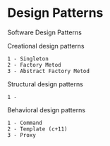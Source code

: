# Design Patterns
Software Design Patterns


Creational design patterns

    1 - Singleton
    2 - Factory Metod
    3 - Abstract Factory Metod


Structural design patterns
    
    1 - 


Behavioral design patterns
    
    1 - Command
    2 - Template (c+11)
    3 - Proxy

